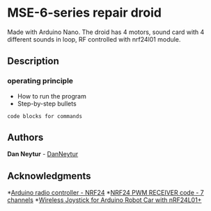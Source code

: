 # MSE-6-series repair droid

Made with Arduino Nano.
The droid has 4 motors, sound card with 4 different sounds in loop, RF controlled with nrf24l01 module.

## Description

### operating principle

* How to run the program
* Step-by-step bullets
```
code blocks for commands
```
## Authors

**Dan Neytur** - [DanNeytur](https://github.com/DanNeytur)

## Acknowledgments
*[Arduino radio controller - NRF24](http://electronoobs.com/eng_arduino_tut25.php)
*[NRF24 PWM RECEIVER code - 7 channels](http://electronoobs.com/eng_arduino_tut25_code4.php)
*[Wireless Joystick for Arduino Robot Car with nRF24L01+](https://dronebotworkshop.com/nrf24l01-wireless-joystick/)
